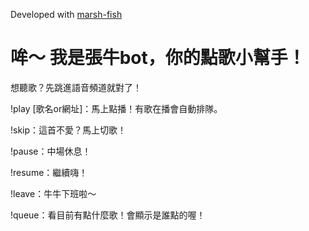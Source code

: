 Developed with [marsh-fish](https://github.com/marsh-fish)

# 哞～ 我是張牛bot，你的點歌小幫手！

想聽歌？先跳進語音頻道就對了！

!play [歌名or網址]：馬上點播！有歌在播會自動排隊。

!skip：這首不愛？馬上切歌！

!pause：中場休息！

!resume：繼續嗨！

!leave：牛牛下班啦～

!queue：看目前有點什麼歌！會顯示是誰點的喔！
